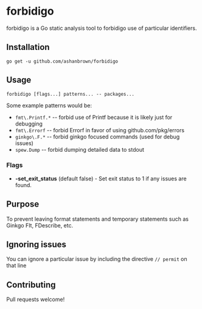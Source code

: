 # forbidigo

forbidigo is a Go static analysis tool to forbidigo use of particular identifiers.

## Installation

    go get -u github.com/ashanbrown/forbidigo

## Usage

    forbidigo [flags...] patterns... -- packages...

Some example patterns would be:

* `fmt\.Printf.*` -- forbid use of Printf because it is likely just for debugging
* `fmt\.Errorf` -- forbid Errorf in favor of using github.com/pkg/errors
* `ginkgo\.F.*` -- forbid ginkgo focused commands (used for debug issues)
* `spew.Dump` -- forbid dumping detailed data to stdout

### Flags
- **-set_exit_status** (default false) - Set exit status to 1 if any issues are found.

## Purpose

To prevent leaving format statements and temporary statements such as Ginkgo FIt, FDescribe, etc.

## Ignoring issues

You can ignore a particular issue by including the directive `// permit` on that line

## Contributing

Pull requests welcome!
